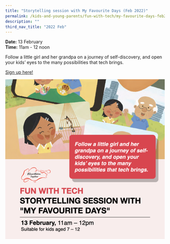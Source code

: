 ```yaml
---
title: "Storytelling session with My Favourite Days (Feb 2022)"
permalink: /kids-and-young-parents/fun-with-tech/my-favourite-days-feb2022/
description: ""
third_nav_title: "2022 Feb"
---
```


**Date:** 13 February
<br> **Time:** 11am - 12 noon

Follow a little girl and her grandpa on a journey of self-discovery, and open your kids’ eyes to the many possibilities that tech brings.

[Sign up here! ](https://go.gov.sg/kypstorytelling-feb22)<br>

![Kids Storytelling Session](/images/kidsstorytelling.png)
